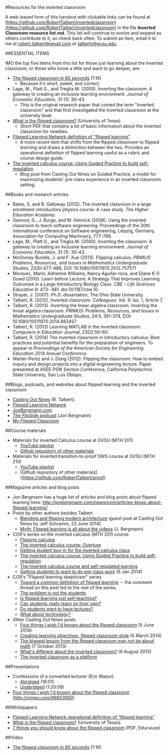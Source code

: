 #Resources for the inverted classroom

A web-based form of this handout with clickable links can be found at [https://github.com/RobertTalbert/invertedclassroom](https://github.com/RobertTalbert/invertedclassroom) in the file <b>Inverted Classroom resource list.md</b>. This list will continue to evolve and expand as others contribute to it, so check back often. To submit an item, email it to me at robert.talbert@gmail.com or talbertr@gvsu.edu. 

##ESSENTIAL ITEMS

IMO the top five items from this list for those just learning about the inverted classroom, or those who know a little and want to go deeper, are: 

+ [The flipped classroom in 60 seconds](http://www.youtube.com/watch?feature=player_embedded&v=r2b7GeuqkPc) (1:16)
    * Because it's short, sweet, and correct. 
+ Lage, M., Platt G., and Treglia M. (2000). Inverting the classroom: A gateway to creating an inclusive learning environment. _Journal of Economic Education_, 31 (1): 30–43. 
    * This is the original research paper that coined the term "inverted classroom" and that first investigated the inverted classroom at the university level. 
+ [What is the flipped classroom?](http://ctl.utexas.edu/ctl/node/425) (University of Texas)
    * Short PDF that contains a lot of basic information about the inverted classroom for newbies. 
+ [Flipped Learning Network definition of "flipped learning"](http://flippedlearning.org/domain/46)
    * A more recent item that shifts from the flipped *classroom* to flipped *learning* and draws a distinction between the two. Provides an operational definition of flipped learning useful as a rubric and course design guide. 
+ [The inverted calculus course: Using Guided Practice to build self-regulation](http://chronicle.com/blognetwork/castingoutnines/2014/03/04/the-inverted-calculus-course-using-guided-practice-to-build-self-regulation/) 
    * Blog post from Casting Out Nines on Guided Practice, a model for maximizing students' pre-class experience in an inverted classroom setting. 

##Books and research articles 

+ Bates, S. and R. Galloway (2012). The inverted classroom in a large enrollment introductory physics course: A case study. _The Higher Education Academy_.
+ Gannod, G., J. Burge, and M. Helmick (2008). Using the inverted classroom to teach software engineering. Proceedings of the 30th international conference on Software engineering, Leipzig, Germany, Association for Computing Machinery, 777–786.
+ Lage, M., Platt G., and Treglia M. (2000). Inverting the classroom: A gateway to creating an inclusive learning environment. _Journal of Economic Education_, 31 (1): 30–43.
+ McGivney-Burelle, J. and F. Xue (2013). Flipping calculus. _PRIMUS: Problems, Resources, and Issues in Mathematics Undergraduate Studies_, 23(5):477–486, DOI: 10.1080/10511970.2012.757571
+ Moravec, Marin, Adrienne Williams, Nancy Aguilar-roca, and Diane K O Dowd (2010). Learn before Lecture: A Strategy That Improves Learning Outcomes in a Large Introductory Biology Class. _CBE – Life Sciences Education_ 9: 473- 481. doi:10.1187/cbe.10.
+ Strayer, J. (2007). Ph.D. dissertation, The Ohio State University.
+ Talbert, R. (2012). Inverted classroom. *Colleagues*: Vol. 9: Iss. 1, Article 7.
+ Talbert, R. (2013). Inverting the linear algebra classroom. Inverting the linear algebra classroom. _PRIMUS: Problems, Resources, and Issues in Mathematics Undergraduate Studies_, 24:5, 361-374,
DOI: 10.1080/10511970.2014.883457
+ Talbert, R. (2013) Learning MATLAB in the inverted classroom. _Computers in Education Journal_, 23(2):50–60.
+ Talbert, R. (2014) The inverted classroom in introductory calculus: Best practices and potential benefits for the preparation of engineers. To appear in _Proceedings of the American Society for Engineering Education 2014 Annual Conference_. 
+ Warter-Perez and J. Dong (2012). Flipping the classroom: How to embed inquiry and design projects into a digital engineering lecture. Paper presented at ASEE PSW Section Conference, California Polytechnic State University, San Luis Obispo.

##Blogs, podcasts, and websites about flipped learning and the inverted classroom

+ [Casting Out Nines](http://chronicle.com/blognetwork/castingoutnines) (R. Talbert)
+ [Flipped Learning Network](http://flippedlearning.org)
+ [JonBergmann.com](http://jonbergmann.com/)
+ [The FlipSide podcast](http://jonbergmann.com/radio-show/) (Jon Bergmann) 
+ [My Flipped Classroom](http://flippedclassroom.blogspot.co.uk/)

##Course materials

+ Materials for inverted Calculus course at GVSU (MTH 201)
    * [YouTube playlist](http://bit.ly/GVSUCalculus)
    * [Github repository of other materials](https://github.com/RobertTalbert/calculus)
+ Materials for inverted transition-to-proof SWS course at GVSU (MTH 210)
    * [YouTube playlist](http://youtu.be/UuETUEJo0rk?list=PL2419488168AE7001)
    * [Github repository of other materials]((https://github.com/RobertTalbert/proof)

##Magazine articles and blog posts

+ Jon Bergmann has a huge list of articles and blog posts about flipped learning here: http://jonbergmann.com/newsroom/articles-blogs-about-flipped-learning/
+ Posts by other authors besides Talbert
    * [Blending and flipping modern architecture](http://chronicle.com/blognetwork/castingoutnines/2014/06/23/guest-post-blending-and-flipping-modern-architecture/) (guest post at Casting Out Nines by Jeff Schramm, 23 June 2014)
    * [Myth: Flipped learning is all about the videos](http://flipped-learning.com/?p=1064) (J. Bergmann)
+ CO9's series on the inverted calculus (MTH 201) course
    * [Flipping calculus](http://chronicle.com/blognetwork/castingoutnines/2013/08/25/flipping-calculus/)
    * [The inverted calculus course: Overture](http://chronicle.com/blognetwork/castingoutnines/2014/01/27/the-inverted-calculus-course-overture/)
    * [Getting student buy-in for the inverted calculus class](http://chronicle.com/blognetwork/castingoutnines/2014/03/06/getting-student-buy-in-for-the-inverted-calculus-class/)
    * [The inverted calculus course: Using Guided Practice to build self-regulation](http://chronicle.com/blognetwork/castingoutnines/2014/03/04/the-inverted-calculus-course-using-guided-practice-to-build-self-regulation/)
    * [The inverted calculus course and self-regulated learning](http://chronicle.com/blognetwork/castingoutnines/2014/03/03/the-inverted-calculus-course-and-self-regulated-learning/)
    * [Getting students to want to do pre-class work](http://chronicle.com/blognetwork/castingoutnines/2014/01/06/getting-students-to-want-to-do-pre-class-work/) (6 Jan 2014)
+ CO9's "Flipped learning skepticism" series
    * [Toward a common definition of flipped learning](http://chronicle.com/blognetwork/castingoutnines/2014/04/01/toward-a-common-definition-of-flipped-learning/) -- the comment thread on this post led to the rest of the series. 
    * [The problem is not the students](http://chronicle.com/blognetwork/castingoutnines/2014/04/08/the-problem-is-not-the-students/)
    * [Is flipped learning just self-teaching?](http://chronicle.com/blognetwork/castingoutnines/2014/04/28/flipped-learning-skepticism-is-flipped-learning-just-self-teaching/)
    * [Can students really learn on their own?](http://chronicle.com/blognetwork/castingoutnines/2014/04/30/flipped-learning-skepticism-can-students-really-learn-on-their-own/)
    * [Do students want to have lectures?](http://chronicle.com/blognetwork/castingoutnines/2014/05/05/flipped-learning-skepticism-do-students-want-to-have-lectures/)
    * [What about technology?](http://chronicle.com/blognetwork/castingoutnines/2014/05/16/flipped-learning-skepticism-what-about-technology/) 
+ Other Casting Out Nines posts
    * [Four things I wish I'd known about the flipped classroom](http://chronicle.com/blognetwork/castingoutnines/2014/06/05/four-things-i-wish-id-known-about-the-flipped-classroom/) (5 June 2014)
    * [Creating learning objectives, flipped classroom style](http://chronicle.com/blognetwork/castingoutnines/2014/03/05/creating-learning-objectives-flipped-classroom-style/) (5 March 2014)
    * [The biggest lesson from the flipped classroom may not be about math](http://chronicle.com/blognetwork/castingoutnines/2013/10/07/the-biggest-lesson-from-the-flipped-classroom-may-not-be-about-math/) (7 October 2013)
    * [What's different about the inverted classroom?](http://chronicle.com/blognetwork/castingoutnines/2013/08/06/whats-different-about-the-inverted-classroom/) (6 August 2013)
    * [The inverted classroom as a platform](http://chronicle.com/blognetwork/castingoutnines/2013/03/08/the-inverted-classroom-as-platform/) 

##Presentations

+ Confessions of a converted lecturer (Eric Mazur)
    * [Abridged](https://www.youtube.com/watch?v=rvw68sLlfF8) (18:01)
    * [Unabridged](https://www.youtube.com/watch?v=WwslBPj8GgI) (1:20:08)
+ [Four things I wish I'd known about the flipped classroom](http://vimeo.com/96653950) (http://vimeo.com/96653950)


##Whitepapers 

+ [Flipped Learning Network operational definition of "flipped learning"](http://flippedlearning.org/domain/46) 
+ [What is the flipped classroom?](http://ctl.utexas.edu/ctl/node/425) (University of Texas)
+ [7 things you should know about the flipped classroom](http://net.educause.edu/ir/library/pdf/ELI7081.pdf) (PDF, Educause)

##Video 

+ [The flipped classroom in 60 seconds](http://www.youtube.com/watch?feature=player_embedded&v=r2b7GeuqkPc) (1:16)
